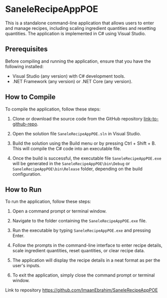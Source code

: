 # SaneleRecipeAppPOE


This is a standalone command-line application that allows users to enter and manage recipes, including scaling ingredient quantities and resetting quantities. The application is implemented in C# using Visual Studio.

## Prerequisites

Before compiling and running the application, ensure that you have the following installed:

- Visual Studio (any version) with C# development tools.
- .NET Framework (any version) or .NET Core (any version).

## How to Compile

To compile the application, follow these steps:

1. Clone or download the source code from the GitHub repository [link-to-github-repo](https://github.com/your-username/your-repo).

2. Open the solution file `SaneleRecipeAppPOE.sln` in Visual Studio.

3. Build the solution using the Build menu or by pressing Ctrl + Shift + B. This will compile the C# code into an executable file.

4. Once the build is successful, the executable file `SaneleRecipeAppPOE.exe` will be generated in the `SaneleRecipeAppPOE\bin\Debug` or `SaneleRecipeAppPOE\bin\Release` folder, depending on the build configuration.

## How to Run

To run the application, follow these steps:

1. Open a command prompt or terminal window.

2. Navigate to the folder containing the `SaneleRecipeAppPOE.exe` file.

3. Run the executable by typing `SaneleRecipeAppPOE.exe` and pressing Enter.

4. Follow the prompts in the command-line interface to enter recipe details, scale ingredient quantities, reset quantities, or clear recipe data.

5. The application will display the recipe details in a neat format as per the user's inputs.

6. To exit the application, simply close the command prompt or terminal window.

Link to repository https://github.com/ImaanEbrahim/SaneleRecipeAppPOE
